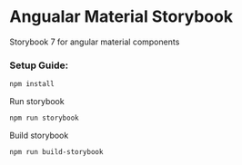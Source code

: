 # Angualar Material Storybook
<P>Storybook 7 for angular material components</P>

### Setup Guide:
```bash
npm install
```
Run storybook
```bash
npm run storybook
```
Build storybook
```bash
npm run build-storybook
```

